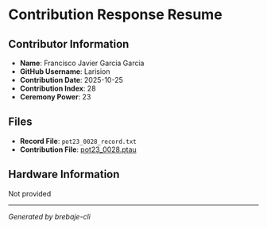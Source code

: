 # Contribution Response Resume

## Contributor Information
- **Name**: Francisco Javier Garcia Garcia
- **GitHub Username**: Larision
- **Contribution Date**: 2025-10-25
- **Contribution Index**: 28
- **Ceremony Power**: 23

## Files
- **Record File**: `pot23_0028_record.txt`
- **Contribution File**: [pot23_0028.ptau](https://cardano-trusted-setup-test.s3.us-east-2.amazonaws.com/Cardano-PPOT/pot23_0028.ptau)

## Hardware Information
Not provided

---
*Generated by brebaje-cli*
